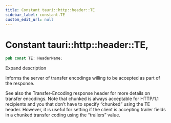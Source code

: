 ```yaml
---
title: Constant tauri::http::header::TE
sidebar_label: constant.TE
custom_edit_url: null
---
```


  # Constant tauri::http&#x3A;:header::TE,

```rs
pub const TE: HeaderName;
```

Expand description

Informs the server of transfer encodings willing to be accepted as part of the response.

See also the Transfer-Encoding response header for more details on transfer encodings. Note that chunked is always acceptable for HTTP/1.1 recipients and you that don’t have to specify “chunked” using the TE header. However, it is useful for setting if the client is accepting trailer fields in a chunked transfer coding using the “trailers” value.
  